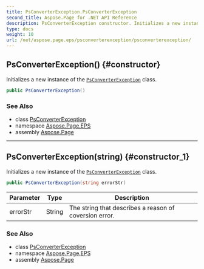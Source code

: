 ```yaml
---
title: PsConverterException.PsConverterException
second_title: Aspose.Page for .NET API Reference
description: PsConverterException constructor. Initializes a new instance of the PsConverterException class
type: docs
weight: 10
url: /net/aspose.page.eps/psconverterexception/psconverterexception/
---
```

## PsConverterException() {#constructor}

Initializes a new instance of the [`PsConverterException`](../) class.

```csharp
public PsConverterException()
```

### See Also

* class [PsConverterException](../)
* namespace [Aspose.Page.EPS](../../psconverterexception/)
* assembly [Aspose.Page](../../../)

---

## PsConverterException(string) {#constructor_1}

Initializes a new instance of the [`PsConverterException`](../) class.

```csharp
public PsConverterException(string errorStr)
```

| Parameter | Type | Description |
| --- | --- | --- |
| errorStr | String | The string that describes a reason of coversion error. |

### See Also

* class [PsConverterException](../)
* namespace [Aspose.Page.EPS](../../psconverterexception/)
* assembly [Aspose.Page](../../../)


